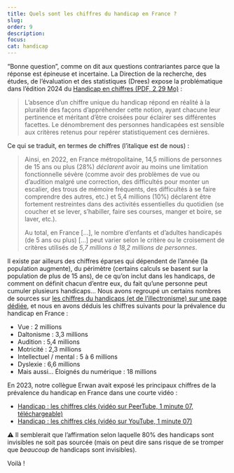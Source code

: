```yaml
---
title: Quels sont les chiffres du handicap en France ?
slug: 
order: 9
description: 
focus: 
cat: handicap
---
```


“Bonne question”, comme on dit aux questions contrariantes parce que la réponse est épineuse et incertaine. La Direction de la recherche, des études, de l’évaluation et des statistiques (Drees) expose la problématique dans l’édition 2024 du [Handicap en chiffres (PDF, 2,29 Mo)](https://drees.solidarites-sante.gouv.fr/sites/default/files/2024-11/HANDICAP24_0.pdf) :

> L’absence d’un chiffre unique du handicap répond en réalité à la pluralité des façons d’appréhender cette notion, ayant chacune leur pertinence et méritant d’être croisées pour éclairer ses différentes facettes. Le dénombrement des personnes handicapées est sensible aux critères retenus pour repérer statistiquement ces dernières.

Ce qui se traduit, en termes de chiffres (l’italique est de nous) :

> Ainsi, en 2022, en France métropolitaine, 14,5 millions de personnes de 15 ans ou plus (28%) *déclarent* avoir au moins une limitation fonctionnelle sévère (comme avoir des problèmes de vue ou d’audition malgré une correction, des difficultés pour monter un escalier, des trous de mémoire fréquents, des difficultés à se faire comprendre des autres, etc.) et 5,4 millions (10%) déclarent être fortement restreintes dans des activités essentielles du quotidien (se coucher et se lever, s’habiller, faire ses courses, manger et boire, se laver, etc.).
> 
> Au total, en France […], le nombre d’enfants et d’adultes handicapés (de 5 ans ou plus) […] peut varier selon le critère ou le croisement de critères utilisés de *5,7 millions à 18,2 millions de personnes*.

Il existe par ailleurs des chiffres éparses qui dépendent de l’année (la population augmente), du périmètre (certains calculs se basent sur la population de plus de 15 ans), de ce qu’on inclut dans les handicaps, de comment on définit chacun d’entre eux, du fait qu’une personne peut cumuler plusieurs handicaps… Nous avons regroupé un certains nombres de sources sur [les chiffres du handicaps (et de l’illectronisme) sur une page dédiée](https://www.notion.so/a151267860a540fda600a6bc24e2ed32?pvs=21), et nous en avons déduis les chiffres suivants pour la prévalence du handicap en France :
- Vue : 2 millions
- Daltonisme : 3,3 millions
- Audition : 5,4 millions
- Motricité : 2,3 millions
- Intellectuel / mental : 5 à 6 millions
- Dyslexie : 6,6 millions
- Mais aussi… Éloignés du numérique : 18 millions

En 2023, notre collègue Erwan avait exposé les principaux chiffres de la prévalence du handicap en France dans une courte vidéo :

- [Handicap : les chiffres clés (vidéo sur PeerTube, 1 minute 07, téléchargeable)](https://tube.numerique.gouv.fr/w/aaarMaRTu3P4UeUQM4FG8K)
- [Handicap : les chiffres clés (vidéo sur YouTube, 1 minute 07)](https://youtu.be/4XTLTfKi-WU?feature=shared)

<span aria-hidden="true">⚠️ </span>Il semblerait que l’affirmation selon laquelle 80% des handicaps sont invisibles ne soit pas sourcée (mais on peut dire sans risque de se tromper que *beaucoup* de handicaps sont invisibles).

Voilà !